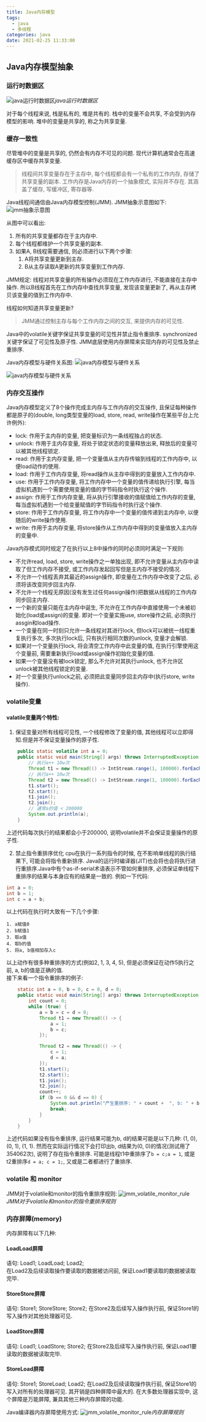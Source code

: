 ```yaml
---
title: Java内存模型
tags:
  - java
  - 多线程
categories: java
date: 2021-02-25 11:33:00
---
```

## Java内存模型抽象
### 运行时数据区
![java运行时数据区](https://cdn.jsdelivr.net/gh/in-a-day/cdn@main/images/java/concurrent/Java运行时数据区.png)_java运行时数据区_

对于每个线程来说, 栈是私有的, 堆是共有的. 栈中的变量不会共享, 不会受到内存模型的影响. 堆中的变量是共享的, 称之为共享变量.

### 缓存一致性
尽管堆中的变量是共享的, 仍然会有内存不可见的问题. 现代计算机通常会在高速缓存区中缓存共享变量.
> 线程间共享变量存在于主存中, 每个线程都会有一个私有的工作内存, 存储了共享变量的副本. 工作内存是Java内存的一个抽象模式, 实际并不存在. 其涵盖了缓存, 写缓冲区, 寄存器等.

Java线程间通信由Java内存模型控制(JMM). JMM抽象示意图如下:
![jmm抽象示意图](https://cdn.jsdelivr.net/gh/in-a-day/cdn@main/images/java/concurrent/JMM抽象示意图.jpg)

从图中可以看出:
1. 所有的共享变量都存在于主内存中.
2. 每个线程都维护一个共享变量的副本.
3. 如果A, B线程需要通信, 则必须进行以下两个步骤:
    1. A将共享变量更新到主存.
    2. B从主存读取A更新的共享变量到工作内存.

JMM规定: 线程对共享变量的所有操作必须现在工作内存进行, 不能直接在主存中操作. 所以B线程首先在工作内存中查找共享变量, 发现该变量更新了, 再从主存拷贝该变量的值到工作内存中.

线程如何知道共享变量更新?
> JMM通过控制主存与每个工作内存之间的交互, 来提供内存的可见性. 

Java中的volatile关键字保证共享变量的可见性并禁止指令重排序. synchronized关键字保证了可见性及原子性. JMM底层使用内存屏障来实现内存的可见性及禁止重排序.

Java内存模型与硬件关系图:
![java内存模型与硬件关系](https://cdn.jsdelivr.net/gh/in-a-day/cdn@main/images/java/concurrent/java内存模型与硬件关系.jpg)


![java内存模型与硬件关系](https://cdn.jsdelivr.net/gh/in-a-day/cdn@main/images/java/concurrent/java内存模型2.png)

### 内存交互操作
Java内存模型定义了8个操作完成主内存与工作内存的交互操作, 且保证每种操作都是原子的(double, long类型变量的load, store, read, write操作在某些平台上允许例外):
- lock: 作用于主内存的变量, 把变量标识为一条线程独占的状态.
- unlock: 作用于主内存变量, 将处于锁定状态的变量释放出来, 释放后的变量可以被其他线程锁定.
- read: 作用于主内存变量, 把一个变量值从主内存传输到线程的工作内存中, 以便load动作的使用.
- load: 作用于工作内存变量, 将read操作从主存中得到的变量放入工作内存中.
- use: 作用于工作内存变量, 将工作内存中一个变量的值传递给执行引擎, 每当虚拟机遇到一个需要使用变量的值的字节码指令时执行这个操作.
- assign: 作用于工作内存变量, 将从执行引擎接收的值赋值给工作内存的变量, 每当虚拟机遇到一个给变量赋值的字节码指令时执行这个操作.
- store: 作用于工作内存变量, 将工作内存中一个变量的值传递到主内存中, 以便随后的write操作使用.
- write: 作用于主内存变量, 将store操作从工作内存中得到的变量值放入主内存的变量中.

Java内存模式同时规定了在执行以上8中操作的同时必须同时满足一下规则:
- 不允许read, load, store, write操作之一单独出现, 即不允许变量从主内存中读取了但工作内存不接受, 或工作内存发起回写但是主内存不接受的情况.
- 不允许一个线程丢弃其最近的assign操作, 即变量在工作内存中改变了之后, 必须将该改变同步回主内存.
- 不允许一个线程无原因(没有发生过任何assign操作)把数据从线程的工作内存同步回主内存.
- 一个新的变量只能在主内存中诞生, 不允许在工作内存中直接使用一个未被初始化(load或assign)的变量. 即对一个变量实施use, store操作之前, 必须执行assgin和load操作.
- 一个变量在同一时刻只允许一条线程对其进行lock, 但lock可以被统一线程重复执行多次, 多次执行lock后, 只有执行相同次数的unlock, 变量才会解锁.
- 如果对一个变量执行lock, 将会清空工作内存中此变量的值, 在执行引擎使用这个变量前, 需要重新执行load或assign操作初始化变量的值.
- 如果一个变量没有被lock锁定, 那么不允许对其执行unlock, 也不允许区unlock被其他线程锁定的变量.
- 对一个变量执行unlock之前, 必须把此变量同步回主内存中(执行store, write操作).

### volatile变量
#### valatile变量两个特性:
1. 保证变量对所有线程可见性, 一个线程修改了变量的值, 其他线程可以立即得知.但是并不保证变量操作的原子性.
```java
    public static volatile int a = 0;
    public static void main(String[] args) throws InterruptedException {
		// 执行a++ 10w次
        Thread t1 = new Thread(() -> IntStream.range(1, 100000).forEach(it -> a++));
		// 执行a++ 10w次
        Thread t2 = new Thread(() -> IntStream.range(1, 100000).forEach(it -> a++));
        t1.start();
        t2.start();
        t1.join();
        t2.join();
		// 通常a的值 < 200000
        System.out.println(a);
    }

```
上述代码每次执行的结果都会小于200000, 说明volatile并不会保证变量操作的原子性.

2. 禁止指令重排序优化
cpu在执行一系列指令的时候, 在不影响单线程的执行结果下, 可能会将指令重新排序. Java的运行时编译器(JIT)也会将也会将执行进行重排序.Java中有个as-if-serial术语表示不管如何重排序, 必须保证单线程下重排序的结果与本身应有的结果是一致的.
例如一下代码:
```java
int a = 0;
int b = 1;
int c = a + b;
```
以上代码在执行时大致有一下几个步骤:
```
1. a赋值0
2. b赋值1
3. 取a值
4. 取b的值
5. 将a, b值相加存入c
```

以上动作有很多种重排序的方式(例如2, 1, 3, 4, 5), 但是必须保证在动作5执行之前, a, b的值是正确的值.  
接下来看一个指令重排序的例子:
```java
    static int a = 0, b = 0, c = 0, d = 0;
    public static void main(String[] args) throws InterruptedException {
        int count = 0;
        while (true) {
            a = b = c = d = 0;
            Thread t1 = new Thread(() -> {
                a = 1;
                b = c;
            });

            Thread t2 = new Thread(() -> {
                c = 1;
                d = a;
            });
            t1.start();
            t2.start();
            t1.join();
            t2.join();
            count++;
            if (b == 0 && d == 0) {
                System.out.println("产生重排序: " + count +  ", b: " + b + ", d: " + d);
                break;
            }
        }
    }
```
上述代码如果没有指令重排序, 运行结果可能为b, d的结果可能是以下几种: (1, 0), (0, 1), (1, 1). 然而在实际运行情况下会打印出b, d结果为(0, 0)的情况(测试用了354062次), 说明了存在指令重排序. 可能是线程t1中重排序了`b = c;a = 1`, 或是t2重排序`d = a; c = 1;`, 又或是二者都进行了重排序.


### volatile 和 monitor
JMM对于volatile和monitor的指令重排序规则:
![jmm_volatile_monitor_rule](https://cdn.jsdelivr.net/gh/in-a-day/cdn@main/images/java/concurrent/jmm_volatile_monitor_rule.png)_JMM对于volatile和monitor的指令重排序规则_


### 内存屏障(memory)
内存屏障有以下几种:
#### LoadLoad屏障
语句: Load1; LoadLoad; Load2;  
在Load2及后续读取操作要读取的数据被访问前, 保证Load1要读取的数据被读取完毕.
#### StoreStore屏障
语句: Store1; StoreStore; Store2;
在Store2及后续写入操作执行前, 保证Store1的写入操作对其他处理器可见.
#### LoadStore屏障
语句: Load1; LoadStore; Store2;
在Store2及后续写入操作执行前, 保证Load1要读取的数据被读取完毕.
#### StoreLoad屏障
语句: Store1; StoreLoad; Load2;
在Load2及后续读取操作执行前, 保证Store1的写入对所有的处理器可见. 其开销是四种屏障中最大的. 在大多数处理器实现中, 这个屏障是万能屏障, 兼具其他三种内存屏障的功能.

Java编译器内存屏障使用方式:
![jmm_volatile_monitor_rule](https://cdn.jsdelivr.net/gh/in-a-day/cdn@main/images/java/concurrent/memory_barrier_rule.png)_内存屏障规则_






